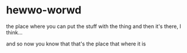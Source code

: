 # hewwo-worwd
the place where you can put the stuff with the thing
and then it's there, I think...

and so now you know that that's the place that where it is
